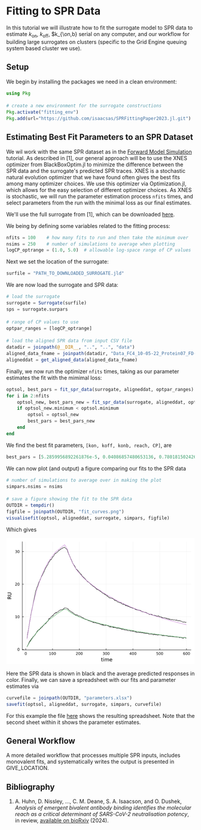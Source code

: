 # Fitting to SPR Data
In this tutorial we will illustrate how to fit the surrogate model to SPR data to estimate $k_{\text{on}}$, $k_{\text{off}}$, $k_{\on,b}
serial on any computer, and our workflow for building large surrogates on
clusters (specific to the Grid Engine queuing system based cluster we use).

## Setup
We begin by installing the packages we need in a clean environment:
```julia
using Pkg

# create a new environment for the surrogate constructions
Pkg.activate("fitting_env") 
Pkg.add(url="https://github.com/isaacsas/SPRFittingPaper2023.jl.git")
```

## Estimating Best Fit Parameters to an SPR Dataset
We wil work with the same SPR dataset as in the [Forward Model Simulation](@ref)
tutorial. As described in [1], our general approach will be to use the XNES
optimizer from BlackBoxOptim.jl to minimize the difference between the SPR data
and the surrogate's predicted SPR traces. XNES is a stochastic natural evolution
optimizer that we have found often gives the best fits among many optimizer
choices. We use this optimizer via Optimization.jl, which allows for the easy
selection of different optimizer choices. As XNES is stochastic, we will run the
parameter estimation process `nfits` times, and select parameters from the run
with the minimal loss as our final estimates. 

We'll use the full surrogate from [1], which can be downloaded
[here](https://doi.org/10.6084/m9.figshare.26936854).

We being by defining some variables related to the fitting process:
```julia
nfits = 100    # how many fits to run and then take the minimum over
nsims = 250    # number of simulations to average when plotting
logCP_optrange = (1.0, 5.0)  # allowable log-space range of CP values 
```

Next we set the location of the surrogate:
```julia
surfile = "PATH_TO_DOWNLOADED_SURROGATE.jld"
```

We are now load the surrogate and SPR data:
```julia
# load the surrogate
surrogate = Surrogate(surfile)
sps = surrogate.surpars

# range of CP values to use
optpar_ranges = [logCP_optrange]

# load the aligned SPR data from input CSV file
datadir = joinpath(@__DIR__, "..", "..", "data")
aligned_data_fname = joinpath(datadir, "Data_FC4_10-05-22_Protein07_FD-11A_RBD-13.8_aligned.csv")
aligneddat = get_aligned_data(aligned_data_fname)
```
Finally, we now run the optimizer `nfits` times, taking as our parameter estimates the fit with the mimimal loss:
```julia
optsol, best_pars = fit_spr_data(surrogate, aligneddat, optpar_ranges)
for i in 2:nfits
    optsol_new, best_pars_new = fit_spr_data(surrogate, aligneddat, optpar_ranges)
    if optsol_new.minimum < optsol.minimum
        optsol = optsol_new
        best_pars = best_pars_new
    end
end
```
We find the best fit parameters, `[kon, koff, konb, reach, CP]`, are
```julia
best_pars = [5.2859956892261876e-5, 0.04086857480653136, 0.7801815024260655, 31.898843844047246, 128.56923492479402]
```
We can now plot (and output) a figure comparing our fits to the SPR data
```julia
# number of simulations to average over in making the plot
simpars.nsims = nsims

# save a figure showing the fit to the SPR data
OUTDIR = tempdir()
figfile = joinpath(OUTDIR, "fit_curves.png")
visualisefit(optsol, aligneddat, surrogate, simpars, figfile)
```
Which gives

![spr_fit](./fitting_data/fit_curves.png)

Here the SPR data is shown in black and the average predicted responses in
color. Finally, we can save a spreadsheet with our fits and parameter estimates
via
```julia
curvefile = joinpath(OUTDIR, "parameters.xlsx")
savefit(optsol, aligneddat, surrogate, simpars, curvefile)
```
For this example the file [here](./fitting_data/parameters.xlsx_fit.xlsx) shows
the resulting spreadsheet. Note that the second sheet within it shows the
parameter estimates.

## General Workflow 
A more detailed workflow that processes multiple SPR inputs, includes monovalent
fits, and systematically writes the output is presented in GIVE_LOCATION.


## Bibliography
1. A. Huhn, D. Nissley, ..., C. M. Deane, S. A. Isaacson, and O. Dushek,
   *Analysis of emergent bivalent antibody binding identifies the molecular
   reach as a critical determinant of SARS-CoV-2 neutralisation potency*, in
   review, [available on bioRxiv](https://www.biorxiv.org/content/10.1101/2023.09.06.556503v2) (2024).
